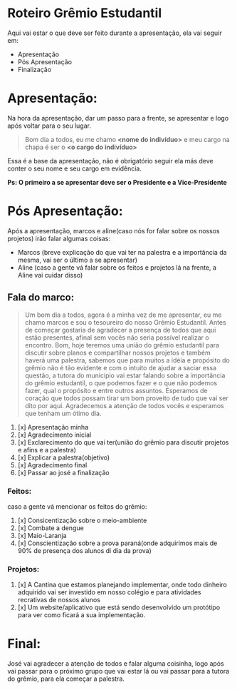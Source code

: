 # Roteiro Grêmio Estudantil

Aqui vai estar o que deve ser feito durante a apresentação, ela vai seguir em:
- Apresentação
- Pós Apresentação 
- Finalização

# Apresentação:
Na hora da apresentação, dar um passo para a frente, se apresentar e logo após voltar para o seu lugar.
>Bom dia a todos, eu me chamo **<nome do indivíduo>** e meu cargo na chapa é ser o **<o cargo do indivíduo>**

Essa é a base da apresentação, não é obrigatório seguir ela más deve conter o seu nome e seu cargo em evidência.

**Ps: O primeiro a se apresentar deve ser o Presidente e a Vice-Presidente**


# Pós Apresentação:
Após a apresentação, marcos e aline(caso nós for falar sobre os nossos projetos) irão falar algumas coisas:
- Marcos (breve explicação do que vai ter na palestra e a importância da mesma, vai ser o último a se apresentar)
- Aline (caso a gente vá falar sobre os feitos e projetos lá na frente, a Aline vai cuidar disso)


## Fala do marco:
>Um bom dia a todos, agora é a minha vez de me apresentar, eu me chamo marcos e sou o tesoureiro do nosso Grêmio Estudantil. Antes de começar gostaria de agradecer a presença de todos que aqui estão presentes, afinal sem vocês não seria possível realizar o encontro. Bom, hoje teremos uma união do grêmio estudantil para discutir sobre planos e compartilhar nossos projetos e também haverá uma palestra, sabemos que para muitos a idéia e propósito do grêmio não é tão evidente e com o intuíto de ajudar a saciar essa questão, a tutora do município vai estar falando sobre a importância do grêmio estudantil, o que podemos fazer e o que não podemos fazer, qual o propósito e entre outros assuntos. Esperamos de coração que todos possam tirar um bom proveito de tudo que vai ser dito por aqui. Agradecemos a atenção de todos vocês e esperamos que tenham um ótimo dia.

1. [x] Apresentação minha
2. [x] Agradecimento inicial
3. [x] Exclarecimento do que vai ter(união do grêmio para discutir projetos e afins e a palestra)
4. [x] Explicar a palestra(objetivo)
5. [x] Agradecimento final
6. [x] Passar ao josé a finalização

### Feitos:
caso a gente vá mencionar os feitos do grêmio:
1. [x] Consicentização sobre o meio-ambiente
2. [x] Combate a dengue
3. [x] Maio-Laranja
4. [x] Conscientização sobre a prova paraná(onde adquirimos mais de 90% de presença dos alunos di dia da prova) 

### Projetos:
1. [x] A Cantina que estamos planejando implementar, onde todo dinheiro adquirido vai ser investido em nosso colégio e para atividades recrativas de nossos alunos
2. [x] Um website/aplicativo que está sendo desenvolvido um protótipo para ver como ficará a sua implementação.

# Final:
 José vai agradecer a atenção de todos e falar alguma coisinha, logo após vai passar para o próximo grupo que vai estar lá ou vai passar para a tutora do grêmio, para  ela começar a palestra.
